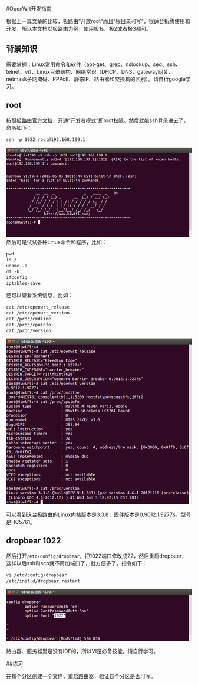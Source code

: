 #OpenWrt开发指南

根据上一篇文章的比较，极路由“开放root”而且“根目录可写”，很适合折腾使用和开发，所以本文档以极路由为例，使用极1s、极2或者极3都可。

## 背景知识

需要掌握：Linux常用命令和软件（apt-get、grep、nslookup、sed、ssh、telnet、vi）、Linux目录结构、网络常识（DHCP、DNS、gateway网关、netmask子网掩码、PPPoE、静态IP、路由器和交换机的区别）。请自行google学习。

## root

按照[极路由官方文档](http://bbs.hiwifi.com/thread-74899-1-1.html)，开通“开发者模式”即root权限。然后就能ssh登录进去了，命令如下：

```
ssh -p 1022 root@192.168.199.1
```

![gee root hiwifi ssh](gee-root-hiwifi-ssh.png)
然后可是试试各种Linux命令和程序，比如：

```
pwd
ls /
uname -a
df -h
ifconfig
iptables-save
```

还可以查看系统信息，比如：

```
cat /etc/openwrt_release
cat /etc/openwrt_version
cat /proc/cmdline
cat /proc/cpuinfo
cat /proc/version
```

![cat openwrt release](cat-openwrt-release.png)

可以看到这台极路由的Linux内核版本是3.3.8，固件版本是0.9012.1.9277s，型号是HC5761。

## dropbear 1022

然后打开`/etc/config/dropbear`，把1022端口修改成22，然后重启dropbear，这样以后ssh和scp就不用加端口了，就方便多了。指令如下：

```
vi /etc/config/dropbear
/etc/init.d/dropbear restart
```

![vi dropbear 1022](vi-dropbear-1022.png)

路由器、服务器里是没有IDE的，所以VI是必备技能，请自行学习。

##练习

在每个分区创建一个文件，重启路由器，验证各个分区是否可写。
